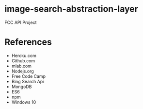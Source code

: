 # image-search-abstraction-layer
FCC API Project

# References 
- Heroku.com
- Github.com
- mlab.com
- Nodejs.org
- Free Code Camp
- Bing Search Api
- MongoDB
- ES6
- npm
- Windows 10


